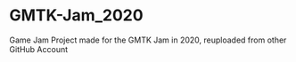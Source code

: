 # GMTK-Jam_2020
Game Jam Project made for the GMTK Jam in 2020, reuploaded from other GitHub Account
